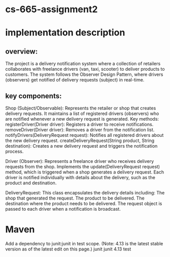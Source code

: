# cs-665-assignment2
# implementation description
## overview:
The project is a delivery notification system where a collection of retailers collaborates with freelance drivers (van, taxi, scooter) to deliver products to customers. The system follows the Observer Design Pattern, where drivers (observers) get notified of delivery requests (subject) in real-time.
## key components:
Shop (Subject/Observable):
Represents the retailer or shop that creates delivery requests.
It maintains a list of registered drivers (observers) who are notified whenever a new delivery request is generated.
Key methods:
registerDriver(Driver driver): Registers a driver to receive notifications.
removeDriver(Driver driver): Removes a driver from the notification list.
notifyDrivers(DeliveryRequest request): Notifies all registered drivers about the new delivery request.
createDeliveryRequest(String product, String destination): Creates a new delivery request and triggers the notification process.

Driver (Observer):
Represents a freelance driver who receives delivery requests from the shop.
Implements the update(DeliveryRequest request) method, which is triggered when a shop generates a delivery request.
Each driver is notified individually with details about the delivery, such as the product and destination.

DeliveryRequest:
This class encapsulates the delivery details including:
The shop that generated the request.
The product to be delivered.
The destination where the product needs to be delivered.
The request object is passed to each driver when a notification is broadcast.

# Maven
Add a dependency to junit:junit in test scope. (Note: 4.13 is the latest stable version as of the latest edit on this page.)
<dependency>
  <groupId>junit</groupId>
  <artifactId>junit</artifactId>
  <version>4.13</version>
  <scope>test</scope>
</dependency>
